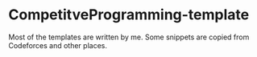 # CompetitveProgramming-template
Most of the templates are written by me. Some snippets are copied from Codeforces and other places. 
